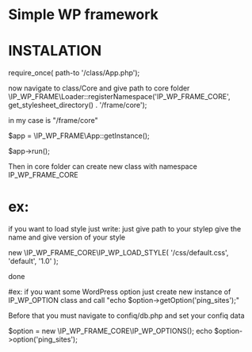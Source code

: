 # Simple WP framework
# INSTALATION
require_once( path-to '/class/App.php');

now navigate to class/Core and give path to core folder
\IP_WP_FRAME\Loader::registerNamespace('IP_WP_FRAME_CORE', get_stylesheet_directory() . '/frame/core');

in my case is "/frame/core"

$app = \IP_WP_FRAME\App::getInstance();

$app->run();

Then in core folder can create new class with namespace IP_WP_FRAME_CORE

# ex:
if you want to load style just write:
just give path to your styleр give the name and give version of your style

new \IP_WP_FRAME_CORE\IP_WP_LOAD_STYLE( '/css/default.css', 'default', '1.0' );

done

#ex:
if you want some WordPress option just create new instance of IP_WP_OPTION class
and call "echo $option->getOption('ping_sites');"

Before that you must navigate to confiq/db.php and set your confiq data

$option = new \IP_WP_FRAME_CORE\IP_WP_OPTIONS();
echo $option->option('ping_sites');